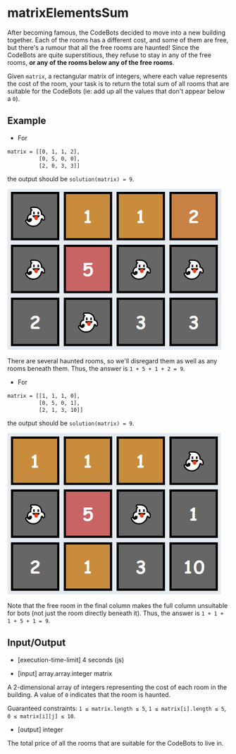 # matrixElementsSum

After becoming famous, the CodeBots decided to move into a new building together. Each of the rooms has a different cost, and some of them are free, but there's a rumour that all the free rooms are haunted! Since the CodeBots are quite superstitious, they refuse to stay in any of the free rooms, __or any of the rooms below any of the free rooms__.

Given `matrix`, a rectangular matrix of integers, where each value represents the cost of the room, your task is to return the total sum of all rooms that are suitable for the CodeBots (ie: add up all the values that don't appear below a `0`).

## Example

- For
```
matrix = [[0, 1, 1, 2], 
          [0, 5, 0, 0], 
          [2, 0, 3, 3]]
```
the output should be
`solution(matrix) = 9`.

![matrix](src/matrix.png)

There are several haunted rooms, so we'll disregard them as well as any rooms beneath them. Thus, the answer is `1 + 5 + 1 + 2 = 9`.

- For
```
matrix = [[1, 1, 1, 0], 
          [0, 5, 0, 1], 
          [2, 1, 3, 10]]
```
the output should be
`solution(matrix) = 9`.

![matrix2](src/matrix2.png)

Note that the free room in the final column makes the full column unsuitable for bots (not just the room directly beneath it). Thus, the answer is `1 + 1 + 1 + 5 + 1 = 9`.

## Input/Output

- [execution-time-limit] 4 seconds (js)

- [input] array.array.integer matrix

A 2-dimensional array of integers representing the cost of each room in the building. A value of `0` indicates that the room is haunted.

Guaranteed constraints:
`1 ≤ matrix.length ≤ 5`,
`1 ≤ matrix[i].length ≤ 5`,
`0 ≤ matrix[i][j] ≤ 10`.

- [output] integer

The total price of all the rooms that are suitable for the CodeBots to live in.

